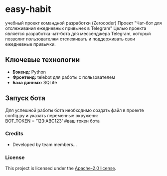 # easy-habit
учебный проект командной разработки (Zerocoder)
Проект "Чат-бот для отслеживания ежедневных привычек в Telegram"
Целью проекта является разработка чат-бота для мессенджера Telegram, который позволит пользователям отслеживать и поддерживать свои ежедневные привычки.

## Ключевые технологии
- **Бэкенд:** Python
- **Фронтенд:** telebot для работы с пользователем
- **База данных:** SQLite

## Запуск бота
Для успешной работы бота необходимо создать файл в проекте config.py и указать переменные окружени:
</br>BOT_TOKEN = '123:ABC123' #ваш токен бота


### Credits
- Developed by team members...

### License
This project is licensed under the [Apache-2.0 license](http://www.apache.org/licenses).
